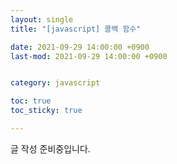 ```yaml
---
layout: single
title: "[javascript] 콜백 함수"

date: 2021-09-29 14:00:00 +0900
last-mod: 2021-09-29 14:00:00 +0900


category: javascript

toc: true 
toc_sticky: true

---
```

글 작성 준비중입니다.